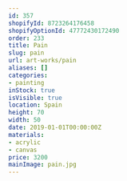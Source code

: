 ```yaml
---
id: 357
shopifyId: 8723264176458
shopifyOptionId: 47772430172490
order: 233
title: Pain
slug: pain
url: art-works/pain
aliases: []
categories:
- painting
inStock: true
isVisible: true
location: Spain
height: 70
width: 50
date: 2019-01-01T00:00:00Z
materials:
- acrylic
- canvas
price: 3200
mainImage: pain.jpg
---
```

